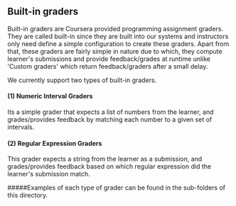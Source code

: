 ## Built-in graders

Built-in graders are Coursera provided programming assignment graders. They are called built-in since they are built into our systems and instructors only need define a simple configuration to create these graders. Apart from that, these graders are fairly simple in nature due to which, they compute learner's submissions and provide feedback/grades at runtime unlike 'Custom graders' which return feedback/graders after a small delay.

We currently support two types of built-in graders.

#### (1) Numeric Interval Graders

Its a simple grader that expects a list of numbers from the learner, and grades/provides feedback by matching each number to a given set of intervals.

#### (2) Regular Expression Graders

This grader expects a string from the learner as a submission, and grades/provides feedback based on which regular expression did the learner's submission match.


#####Examples of each type of grader can be found in the sub-folders of this directory.
